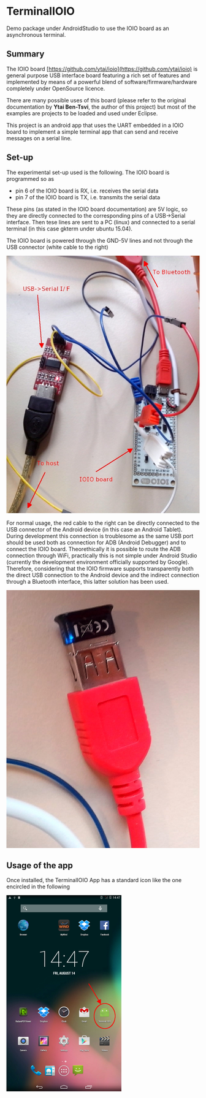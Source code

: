 # TerminalIOIO
Demo package under AndroidStudio to use the IOIO board as an asynchronous terminal.

Summary
-------
The IOIO board [https://github.com/ytai/ioio](https://github.com/ytai/ioio) is general purpose USB interface 
board featuring a rich set of features and implemented by means of a powerful blend of software/firmware/hardware 
completely under OpenSource licence.

There are many possible uses of this board (please refer to the original documentation by **Ytai Ben-Tsvi**, the author 
of this project) but most of the examples are projects to be loaded and used under Eclipse.

This project is an android app that uses the UART embedded in a IOIO board to implement a simple terminal app that can 
send and receive messages on a serial line.

Set-up
-----

The experimental set-up used is the following.
The IOIO board is programmed so as 
* pin 6 of the IOIO board is RX, i.e. receives the serial data
* pin 7 of the IOIO board is TX, i.e. transmits the serial data

These pins (as stated in the IOIO board documentation) are 5V logic, so they are directly connected to the corresponding pins of a USB->Serial interface. Then tese lines are sent to a PC (linux) and connected to a serial terminal (in this case gkterm under ubuntu 15.04).

The IOIO board is powered through the GND-5V lines and not through the USB connector (white cable to the right)

![h1](https://github.com/fjovine/TerminalIOIO/blob/master/docpics/H1.jpg)

For normal usage, the red cable to the right can be directly connected to the USB connector of the Android device (in this case an Android Tablet). During development this connection is troublesome as the same USB port should be used both as connection for ADB (Android Debugger) and to connect the IOIO board. Theorethically it is possible to route the ADB connection through WiFi, practically this is not simple under Android Studio (currently the development environment officially supported by Google).
Therefore, considering that the IOIO firmware supports transparently both the direct USB connection to the Android device and the indirect connection through a Bluetooth interface, this latter solution has been used.

![h2](https://github.com/fjovine/TerminalIOIO/blob/master/docpics/H2.jpg)



Usage of the app
----------------

Once installed, the TerminalIOIO App has a standard icon like the one encircled in the following

![desktop](https://github.com/fjovine/TerminalIOIO/blob/master/docpics/S1.png)
